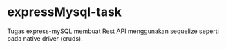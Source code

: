 # expressMysql-task
Tugas express-mySQL membuat Rest API menggunakan sequelize seperti pada native driver (cruds).
